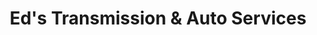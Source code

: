 ---
title: "Ed's Transmission & Auto Services"
url: /erie/eds-transmission-and-auto-services/
shop: car repair
---